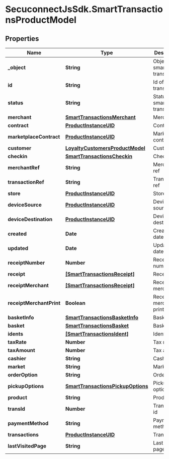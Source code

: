 # SecuconnectJsSdk.SmartTransactionsProductModel

## Properties
Name | Type | Description | Notes
------------ | ------------- | ------------- | -------------
**_object** | **String** | Object of smart transaction | [optional] 
**id** | **String** | Id of smart transaction | [optional] 
**status** | **String** | Status of smart transaction | [optional] 
**merchant** | [**SmartTransactionsMerchant**](SmartTransactionsMerchant.md) | Merchant | [optional] 
**contract** | [**ProductInstanceUID**](ProductInstanceUID.md) | Contract | [optional] 
**marketplaceContract** | [**ProductInstanceUID**](ProductInstanceUID.md) | Marketplace contract | [optional] 
**customer** | [**LoyaltyCustomersProductModel**](LoyaltyCustomersProductModel.md) | Customer | [optional] 
**checkin** | [**SmartTransactionsCheckin**](SmartTransactionsCheckin.md) | Check in | [optional] 
**merchantRef** | **String** | Merchant ref | [optional] 
**transactionRef** | **String** | Transaction ref | [optional] 
**store** | [**ProductInstanceUID**](ProductInstanceUID.md) | Store | [optional] 
**deviceSource** | [**ProductInstanceUID**](ProductInstanceUID.md) | Device source | [optional] 
**deviceDestination** | [**ProductInstanceUID**](ProductInstanceUID.md) | Device destination | [optional] 
**created** | **Date** | Created at date | [optional] 
**updated** | **Date** | Updated at date | [optional] 
**receiptNumber** | **Number** | Receipt number | [optional] 
**receipt** | [**[SmartTransactionsReceipt]**](SmartTransactionsReceipt.md) | Receipt | [optional] 
**receiptMerchant** | [**[SmartTransactionsReceipt]**](SmartTransactionsReceipt.md) | Receipt merchant | [optional] 
**receiptMerchantPrint** | **Boolean** | Receipt merchant print | [optional] 
**basketInfo** | [**SmartTransactionsBasketInfo**](SmartTransactionsBasketInfo.md) | Basket info | [optional] 
**basket** | [**SmartTransactionsBasket**](SmartTransactionsBasket.md) | Basket | [optional] 
**idents** | [**[SmartTransactionsIdent]**](SmartTransactionsIdent.md) | Idents | [optional] 
**taxRate** | **Number** | Tax rate | [optional] 
**taxAmount** | **Number** | Tax amount | [optional] 
**cashier** | **String** | Cashier | [optional] 
**market** | **String** | Market | [optional] 
**orderOption** | **String** | Order option | [optional] 
**pickupOptions** | [**SmartTransactionsPickupOptions**](SmartTransactionsPickupOptions.md) | Pickup options | [optional] 
**product** | **String** | Product | [optional] 
**transId** | **Number** | Transaction id | [optional] 
**paymentMethod** | **String** | Payment method | [optional] 
**transactions** | [**ProductInstanceUID**](ProductInstanceUID.md) | Transactions | [optional] 
**lastVisitedPage** | **String** | Last visited page | [optional] 


